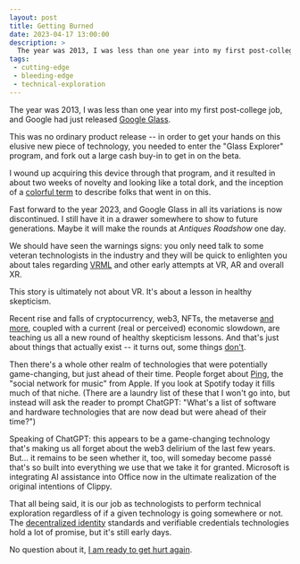 ```yaml
---
layout: post
title: Getting Burned
date: 2023-04-17 13:00:00
description: >
  The year was 2013, I was less than one year into my first post-college job, and Google had just released Google Glass.
tags:
 - cutting-edge
 - bleeding-edge
 - technical-exploration
---
```


The year was 2013, I was less than one year into my first post-college job, and Google had just released
[Google Glass](https://en.wikipedia.org/wiki/Google_Glass).

This was no ordinary product release -- in order to get your hands on this elusive new piece of technology, you needed
to enter the "Glass Explorer" program, and fork out a large cash buy-in to get in on the beta.

I wound up acquiring this device through that program, and it resulted in about two weeks of novelty and looking like
a total dork, and the inception of a [colorful term](https://www.techopedia.com/definition/30095/glasshole) to describe
folks that went in on this.

Fast forward to the year 2023, and Google Glass in all its variations is now discontinued. I still have it in a drawer
somewhere to show to future generations. Maybe it will make the rounds at _Antiques Roadshow_ one day.

We should have seen the warnings signs: you only need talk to some veteran technologists in the industry and they will
be quick to enlighten you about tales regarding [VRML](https://en.wikipedia.org/wiki/VRML) and other early attempts at
VR, AR and overall XR.

This story is ultimately not about VR. It's about a lesson in healthy skepticism.

Recent rise and falls of cryptocurrency, web3, NFTs, the metaverse [and more](https://en.wikipedia.org/wiki/FTX),
coupled with a current (real or perceived) economic slowdown, are teaching us all a new round of healthy skepticism
lessons. And that's just about things that actually exist -- it turns out, some things
[don't](https://en.wikipedia.org/wiki/Theranos).

Then there's a whole other realm of technologies that were potentially game-changing, but just ahead of their time. People
forget about [Ping](https://en.wikipedia.org/wiki/ITunes_Ping), the "social network for music" from Apple. If you look
at Spotify today it fills much of that niche. (There are a laundry list of these that I won't go into, but instead will
ask the reader to prompt ChatGPT: "What's a list of software and hardware technologies that are now dead but were ahead
of their time?")

Speaking of ChatGPT: this appears to be a game-changing technology that's making us all forget about the web3 delirium
of the last few years. But... it remains to be seen whether it, too, will someday become passé that's so built into
everything we use that we take it for granted. Microsoft is integrating AI assistance into Office now in the ultimate
realization of the original intentions of Clippy.

That all being said, it is our job as technologists to perform technical exploration regardless of if a given
technology is going somewhere or not. The [decentralized identity](https://identity.foundation/) standards and
verifiable credentials technologies hold a lot of promise, but it's still early days.

No question about it, [I am ready to get hurt again](https://tvgag.com/gag/no-question-about-it/).
